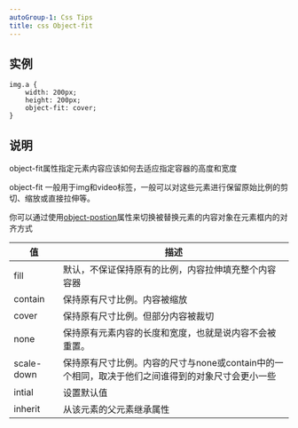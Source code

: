```yaml
---
autoGroup-1: Css Tips
title: css Object-fit
---
```


## 实例
```
img.a {
    width: 200px;
    height: 200px;
    object-fit: cover;
}
```

## 说明
object-fit属性指定元素内容应该如何去适应指定容器的高度和宽度

object-fit 一般用于img和video标签，一般可以对这些元素进行保留原始比例的剪切、缩放或直接拉伸等。

你可以通过使用[object-postion](https://www.runoob.com/cssref/pr-object-position.html)属性来切换被替换元素的内容对象在元素框内的对齐方式

值|描述
---|---
fill|默认，不保证保持原有的比例，内容拉伸填充整个内容容器
contain| 保持原有尺寸比例。内容被缩放
cover|保持原有尺寸比例。但部分内容被裁切
none|保持原有元素内容的长度和宽度，也就是说内容不会被重置。
scale-down|保持原有尺寸比例。内容的尺寸与none或contain中的一个相同，取决于他们之间谁得到的对象尺寸会更小一些
intial| 设置默认值
inherit|从该元素的父元素继承属性
